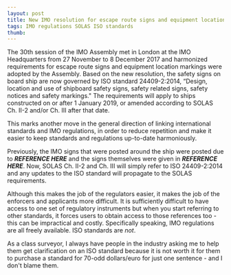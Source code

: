 ```yaml
---
layout: post
title: New IMO resolution for escape route signs and equipment location markings
tags: IMO regulations SOLAS ISO standards
thumb: 
---
```

The 30th session of the IMO Assembly met in London at the IMO Headquarters from 27 November to 8 December 2017 and harmonized requirements for escape route signs and equipment location markings were adopted by the Assembly.  Based on the new resolution, the safety signs on board ship are now governed by ISO standard 24409-2:2014, “Design, location and use of shipboard safety signs, safety related signs, safety notices and safety markings." The requirements will apply to ships constructed on or after 1 January 2019, or amended according to SOLAS Ch. II-2 and/or Ch. III after that date.

This marks another move in the general direction of linking international standards and IMO regulations, in order to reduce repetition and make it easier to keep standards and regulations up-to-date harmoniously.

Previously, the IMO signs that were posted around the ship were posted due to ***REFERENCE HERE*** and the signs themselves were given in ***REFERENCE HERE***.  Now, SOLAS Ch. II-2 and Ch. III will simply refer to ISO 24409-2:2014 and any updates to the ISO standard will propagate to the SOLAS requirements.

Although this makes the job of the regulators easier, it makes the job of the enforcers and applicants more difficult.  It is sufficiently difficult to have access to one set of regulatory instruments but when you start referring to other standards, it forces users to obtain access to those references too - this can be impractical and costly.  Specifically speaking, IMO regulations are all freely available.  ISO standards are *not*.

As a class surveyor, I always have people in the industry asking me to help them get clarification on an ISO standard because it is not worth it for them to purchase a standard for 70-odd dollars/euro for just one sentence - and I don't blame them.
